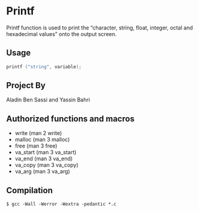 # Printf

Printf function is used to print the “character, string, float, integer, octal and hexadecimal values” onto the output screen.

## Usage

```c
printf ("string", variable);
```

## Project By
Aladin Ben Sassi and Yassin Bahri

## Authorized functions and macros

  *  write (man 2 write)
  *  malloc (man 3 malloc)
  *  free (man 3 free)
  *  va_start (man 3 va_start)
  *  va_end (man 3 va_end)
  *  va_copy (man 3 va_copy)
  *  va_arg (man 3 va_arg)

## Compilation
``$ gcc -Wall -Werror -Wextra -pedantic *.c``
